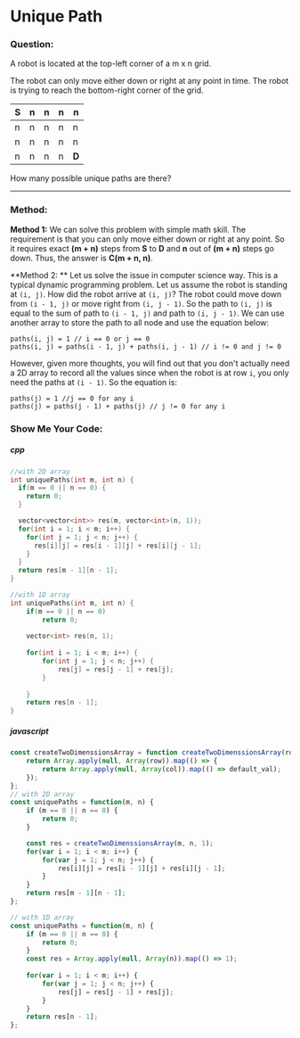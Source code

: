 # Unique Path

### Question:

A robot is located at the top-left corner of a m x n grid.

The robot can only move either down or right at any point in time. The robot is trying to reach the bottom-right corner of the grid.

| S    | n    | n    | n    | n     |
| ---- | ---- | ---- | ---- | ----- |
| n    | n    | n    | n    | n     |
| n    | n    | n    | n    | n     |
| n    | n    | n    | n    | **D** |


How many possible unique paths are there?

---

### Method:

**Method 1:** We can solve this problem with simple math skill. The requirement is that you can only move either down or right at any point. So it requires exact **(m + n)** steps from **S** to **D** and **n** out of **(m + n)** steps go down. Thus, the answer is **C(m + n, n)**. 

**Method 2: ** Let us solve the issue in computer science way. This is a typical dynamic programming problem. Let us assume the robot is standing at `(i, j)`. How did the robot arrive at `(i, j)`? The robot could move down from `(i - 1, j)` or move right from `(i, j - 1)`. So the path to `(i, j)` is equal to the sum of path to `(i - 1, j)` and path to  `(i, j - 1)`. We can use another array to store the path to all node and use the equation below:

```
paths(i, j) = 1 // i == 0 or j == 0
paths(i, j) = paths(i - 1, j) + paths(i, j - 1) // i != 0 and j != 0
```

However, given more thoughts, you will find out that you don't actually need a 2D array to record all the values since when the robot is at row `i`, you only need the paths at `(i - 1)`.  So the equation is:

```
paths(j) = 1 //j == 0 for any i
paths(j) = paths(j - 1) + paths(j) // j != 0 for any i
```



### Show Me Your Code:

##### cpp

```cpp
//with 2D array
int uniquePaths(int m, int n) {
  if(m == 0 || n == 0) {
    return 0;
  }

  vector<vector<int>> res(m, vector<int>(n, 1));  
  for(int i = 1; i < m; i++) {
    for(int j = 1; j < n; j++) {
      res[i][j] = res[i - 1][j] + res[i][j - 1];
    }
  }
  return res[m - 1][n - 1];
}

//with 1D array
int uniquePaths(int m, int n) {
    if(m == 0 || n == 0)
        return 0;
        
    vector<int> res(n, 1);
    
    for(int i = 1; i < m; i++) {
        for(int j = 1; j < n; j++) {
            res[j] = res[j - 1] + res[j];
        }
        
    }
    return res[n - 1];
}
```



##### javascript

```javascript
const createTwoDimenssionsArray = function createTwoDimenssionsArray(row, col, default_val) {
	return Array.apply(null, Array(row)).map(() => { 
		return Array.apply(null, Array(col)).map(() => default_val); 
	});
};
// with 2D array
const uniquePaths = function(m, n) {
	if (m == 0 || n == 0) {
		return 0;
	}

	const res = createTwoDimenssionsArray(m, n, 1);
	for(var i = 1; i < m; i++) {
		for(var j = 1; j < n; j++) {
			res[i][j] = res[i - 1][j] + res[i][j - 1];
		}
	}
	return res[m - 1][n - 1];
};

// with 1D array
const uniquePaths = function(m, n) {
	if (m == 0 || n == 0) {
		return 0;
	}
	const res = Array.apply(null, Array(n)).map(() => 1);
	
	for(var i = 1; i < m; i++) {
		for(var j = 1; j < n; j++) {
			res[j] = res[j - 1] + res[j];
		}
	}
	return res[n - 1];
};
```

